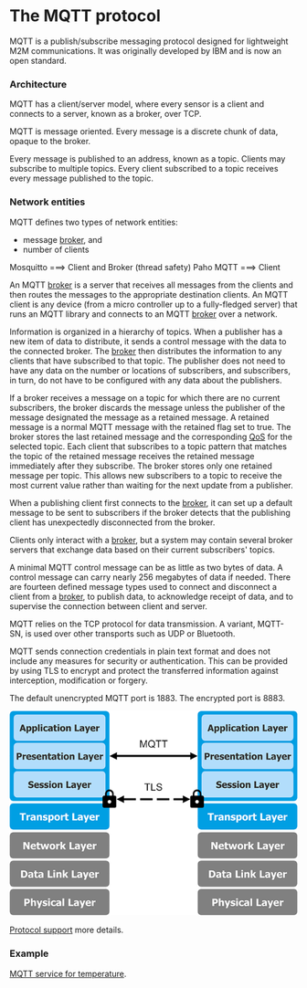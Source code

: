# The MQTT protocol

MQTT is a publish/subscribe messaging protocol designed for lightweight M2M
communications. It was originally developed by IBM and is now an open standard.

### Architecture

MQTT has a client/server model, where every sensor is a client and connects
to a server, known as a broker, over TCP.

MQTT is message oriented. Every message is a discrete chunk of data, opaque
to the broker.

Every message is published to an address, known as a topic. Clients may
subscribe to multiple topics. Every client subscribed to a topic receives
every message published to the topic.

### Network entities

MQTT defines two types of network entities:
- message [broker](mqtt_broker.md), and
- number of clients

Mosquitto ===> Client and Broker (thread safety)
Paho MQTT ===> Client

An MQTT [broker](mqtt_broker.md) is a server that receives all messages from the clients and
then routes the messages to the appropriate destination clients. An MQTT
client is any device (from a micro controller up to a fully-fledged server)
that runs an MQTT library and connects to an MQTT [broker](mqtt_broker.md) over a network.

Information is organized in a hierarchy of topics. When a publisher has a new
item of data to distribute, it sends a control message with the data to the
connected broker. The [broker](mqtt_broker.md) then distributes the information to any clients
that have subscribed to that topic. The publisher does not need to have any
data on the number or locations of subscribers, and subscribers, in turn, do
not have to be configured with any data about the publishers.

If a broker receives a message on a topic for which there are no current
subscribers, the broker discards the message unless the publisher of the
message designated the message as a retained message. A retained message
is a normal MQTT message with the retained flag set to true. The broker
stores the last retained message and the corresponding [QoS](quality_of_service.md) for the selected
topic. Each client that subscribes to a topic pattern that matches the topic
of the retained message receives the retained message immediately after
they subscribe. The broker stores only one retained message per topic.
This allows new subscribers to a topic to receive the most current value
rather than waiting for the next update from a publisher.

When a publishing client first connects to the [broker](mqtt_broker.md), it can set up a
default message to be sent to subscribers if the broker detects that the
publishing client has unexpectedly disconnected from the broker.

Clients only interact with a [broker](mqtt_broker.md), but a system may contain several
broker servers that exchange data based on their current subscribers' topics.

A minimal MQTT control message can be as little as two bytes of data.
A control message can carry nearly 256 megabytes of data if needed.
There are fourteen defined message types used to connect and disconnect
a client from a [broker](mqtt_broker.md), to publish data, to acknowledge receipt of data,
and to supervise the connection between client and server.

MQTT relies on the TCP protocol for data transmission. A variant, MQTT-SN,
is used over other transports such as UDP or Bluetooth.

MQTT sends connection credentials in plain text format and does not include
any measures for security or authentication. This can be provided by using
TLS to encrypt and protect the transferred information against interception,
modification or forgery.

The default unencrypted MQTT port is 1883. The encrypted port is 8883.

![Abstract layering of MQTT](https://raw.githubusercontent.com/vroncevic/gen_mqtt_service/dev/docs/abstract_layering_of_mqtt.png)

[Protocol support](mqtt_v5.md) more details.

### Example

[MQTT service for temperature](example.md).